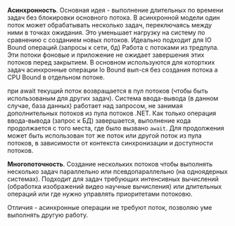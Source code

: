 **Асинхронность**. Основная идея - выполнение длительных по времени задач без блокировки основного потока.
В асинхронной модели один поток может обрабатывать несколько задач, переключаясь между ними в точках ожидания. Это уменьшает нагрузку на систему по сравнению с созданием новых потоков.
Идеально подходит для IO Bound операций.(запросы к сети, бд)
Работа с потоками из тредпула. Эти потоки фоновые и приложение не ожидает завершения этих потоков перед закрытием.
В основном используются для котортких задач
асинхронные операции Io Bound вып-ся без создания потока а CPU Bound в отдельном потоке.

при await текущий поток возвращается в пул потоков (чтобы быть использованым для других задач). Система ввода-вывода (в данном случае, база данных) работает над запросом, не занимая дополнительных потоков из пула потоков .NET. Как только операция ввода-вывода (запрос к БД) завершается, выполнение кода продолжается с того места, где было вызвано `await`. Для продолжения может быть использован тот же поток или другой поток из пула потоков, в зависимости от контекста синхронизации и доступности потоков.


**Многопоточность**. Создание нескольких потоков чтобы выполнять несколько задач параллельно или псевдопараллельно (на одноядерных системах).
Подходит для задач требующих интенсивных вычислений (обработка изображений видео научные вычисления) или длительных операций или где нужно управлять приоритетами потоковю.

Отличия - асинхронные операции не требуют поток, позволяю уме выполнять другую работу.